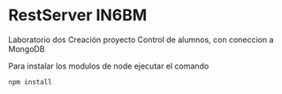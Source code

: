 # RestServer IN6BM

Laboratorio dos Creación proyecto Control de alumnos, con coneccion a MongoDB

Para instalar los modulos de node ejecutar el comando
```
npm install
```
